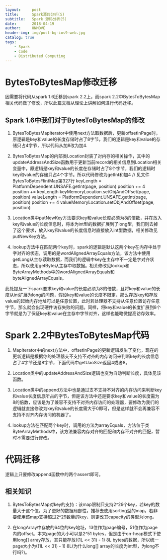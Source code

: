 ```yaml
---
layout:     post
title:      Spark源码分析(5)
subtitle:   Spark 源码分析(5)
date:       2018-04-19
author:     UNMOVE
header-img: img/post-bg-ios9-web.jpg
catalog: true
tags:
    - Spark
    - Code
    - Distributed Computing
---
```


# BytesToBytesMap修改迁移

因需要将代码从spark 1.6迁移到spark 2.2上，而spark 2.2中BytesToBytesMap相关代码做了修改，所以此篇文档从理论上讲解如何进行代码迁移。

## Spark 1.6中我们对于BytesToBytesMap的修改

1. BytesToBytesMapIterator中使用next方法取数据后，更新offsetInPage时，原逻辑是key和value的长度存储时占了8字节，我们的逻辑是key和value的存储只占4字节，所以代码从加8改为加4.

2. BytesToBytesMap的内部类Location封装了对内存的相关操作，其中的updateAddressAndSize函数用于更新当前record的相关信息到Location相关变量中，原逻辑是key和value的长度在存储时占了8个字节，我们的逻辑时key和value的存储只占4个字节。所以代码修改为getInt和加4
// 见文件BytesToBytesFlintMap第327行
keyLength = PlatformDependent.UNSAFE.getInt(page, position)
position += 4
position += keyLength
keyMemoryLocation.setObjAndOffset(page, position)
valueLength = PlatformDependent.UNSAFE.getInt(page, position)
position += 4
valueMemoryLocation.setObjAndOffset(page, position)

3. Location类中putNewKey方法要求key和value长度必须为8的倍数，并在放入key和value的长度信息时，将本为int型的数据扩展到了long型，我们则去掉了这个要求，放入key和value的长度信息时直接放入int型数据，相关修改见putNewKey方法。

4. lookup方法中在匹配两个key时，spark的逻辑是默认这两个key在内存中处于字对齐的状态，调用的是wordAlignedArrayEquals方法，该方法中使用getLong从主存读取数据，而我们的逻辑中key在主存中不一定是字对齐状态，所以使用getByte从主存中取数据。相关修改见lookup和ByteArrayMethods中的wordAlignedArrayEquals和byteAlignedArrayEquals。

此处提及一下spark要求key和value的长度必须为8的倍数，且将key和value的长度从int扩展为long的问题，假设key和value的长度不限定，那么存放key和存放value的起始内存地址可以是任意位置，此时若处理器不支持从任意位置访存任意字节，那么就会出现硬件访存失败的问题。同样，将key和value的长度扩展到8个字节就是为了保证key和value在主存中字节对齐，这样也能略微提高访存效率。

# Spark 2.2中BytesToBytesMap代码

1. MapIterator中的next方法中，offsetInPage的更新逻辑发生了变化，现在的更新逻辑是根据你的处理器支不支持不对齐的内存访问来判断key的长度信息占了4字节还是8字节，下面代码中getUaoSize返回4或者8。

2. Location类中的updateAddressAndSize逻辑也变为自动判断长度，具体见该函数。

3. Location类中的append方法中也是通过支不支持不对齐的内存访问来判断key和value长度信息所占的字节，但是该方法中还是要求key和value的长度需为8的倍数，应该是为了兼容不支持不对齐内存访问的处理器，要修改为我们的逻辑就直接修改为key和value的长度需大于0即可，但是这样就不会再兼容不支持不对齐内存访问的机器了。

4. lookup方法在匹配两个key时，调用的方法为arrayEquals，方法位于类ByteArrayMethods中，该方法兼容内存对齐的匹配和内存不对齐的匹配，暂时不需要进行修改。

# 代码迁移

逻辑上只要修改append函数中的两个assert即可。

## 相关知识

1. BytesToBytesMap对key的支持：该map限制只支持2^29个key，若key的数量大于这个值，为了更好的数据局部性，推荐去使用sorting型的map。若非要使用该map支持超过2^29数量的key，则更改其capacity的类型为long。

2. 在longArray中存放的64位的key地址，13位作为page编号，51位作为page内的offset。本来page的大小可以是2^51 bytes，但是由于on-heap模式下使用long[] array存放，其只能存放((1L << 31) - 1) 8L bytes的数据，所以统一page大小为((1L << 31) - 1) 8L(为什么long[] array的长度为int型，为long不行吗?)。